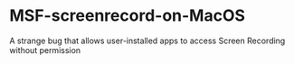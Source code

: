 # MSF-screenrecord-on-MacOS
A strange bug that allows user-installed apps to access Screen Recording without permission
